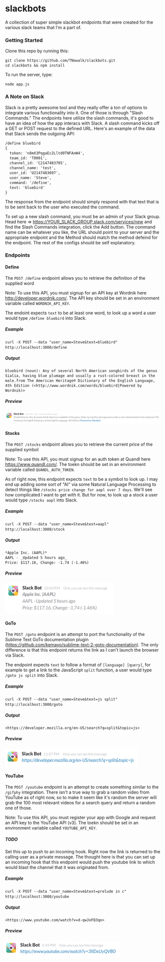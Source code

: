 # slackbots

A collection of super simple slackbot endpoints that were created for the various slack teams that I'm a part of.

### Getting Started
Clone this repo by running this:

```
git clone https://github.com/TNowalk/slackbots.git
cd slackbots && npm install
```

To run the server, type:

```
node app.js
```

### A Note on Slack
Slack is a pretty awesome tool and they really offer a ton of options to integrate various functionality into it.  One of those is through "Slash Commands."  The endpoints here utilize the slash commands, it's good to have an idea of how the app interacs with Slack.  A slash command kicks off a GET or POST request to the defined URL.  Here's an example of the data that Slack sends the outgoing API:

```
/define bluebird
{
  token: 'n8mX3PqgaEc2Lltd0TNFAnW4',
  team_id: 'T0001',
  channel_id: 'C2147483705',
  channel_name: 'test',
  user_id: 'U2147483697',
  user_name: 'Steve',
  command: '/define',
  text: 'bluebird'
}
```

The response from the endpoint should simply respond with that text that is to be sent back to the user who executed the command.

To set up a new slash command, you must be an admin of your Slack group.  Head here => https://YOUR_SLACK_GROUP.slack.com/services/new and find the Slash Commands integration, click the Add button.  The command name can be whatever you like, the URL should point to your server and the appropriate endpoint and the Method should match the method defeind for the endpoint.  The rest of the configs should be self explanatory.

### Endpoints

#### Define

The `POST /define` endpoint allows you to retrieve the definition of the supplied word

Note: To use this API, you must signup for an API key at Wordnik here http://developer.wordnik.com/.  The API key should be set in an environment variable called `WORDNIK_API_KEY`.

The endoint expects `text` to be at least one word, to look up a word a user would type `/define bluebird` into Slack.

##### Example
`curl -X POST --data "user_name=Steve&text=bluebird" http://localhost:3000/define`

##### Output
```
bluebird (noun): Any of several North American songbirds of the genus Sialia, having blue plumage and usually a rust-colored breast in the male.from The American Heritage® Dictionary of the English Language, 4th Edition (<http://www.wordnik.com/words/bluebird|Powered by Wordnik)>
```

##### Preview
![Define Preview](https://raw.githubusercontent.com/TNowalk/slackbots/master/assets/define-output.png "Define Preview")

#### Stocks

The `POST /stocks` endpoint allows you to retrieve the current price of the supplied symbol

Note: To use this API, you must signup for an auth token at Quandl here https://www.quandl.com/.  The toekn should be set in an environment variable called `QUANDL_AUTH_TOKEN`.

As of right now, this endpoint expects `text` to be a symbol to look up.  I may end up adding some sort of "AI" via some Natural Language Processing to detect things like `/stocks price change for aapl over 7 days`.  We'll see how complicated I want to get with it.  But for now, to look up a stock a user would type `/stocks aapl` into Slack.

##### Example
`curl -X POST --data "user_name=Steve&text=aapl" http://localhost:3000/stock`

##### Output
```
*Apple Inc. (AAPL)*
AAPL - _Updated 5 hours ago_
Price: $117.16, Change: -1.74 (-1.46%)
```

##### Preview
![Stocks Preview](https://raw.githubusercontent.com/TNowalk/slackbots/master/assets/stock-output.png "Stocks Preview")

#### GoTo

The `POST /goto` endpoint is an attempt to port the functionality of the Sublime Text GoTo documentation plugin (https://github.com/kemayo/sublime-text-2-goto-documentation).  The only difference is that this endpoint returns the link as I can't launch the browser via Slack.

The endpoint expects `text` to follow a format of `[language] [query]`, for example to get a link to the JavaScript `split` function, a user would type `/goto js split` into Slack.

##### Example
`curl -X POST --data "user_name=Steve&text=js split" http://localhost:3000/goto`

##### Output
```
<https://developer.mozilla.org/en-US/search?q=split&topic=js>
```

##### Preview
![GoTo Preview](https://raw.githubusercontent.com/TNowalk/slackbots/master/assets/goto-output.png "GoTo Preview")

#### YouTube

The `POST /youtube` endpoint is an attempt to create something similar to the `/gifphy` integration.  There isn't a true way to grab a random video from YouTube as of right now, so to make it seem like it's random the server will grab the 100 most relevant videos for a search query and return a random one of those.

Note: To use this API, you must register your app with Google and request an API key to the YouTube API (v3).  The toekn should be set in an environment variable called `YOUTUBE_API_KEY`.

##### TODO
Set this up to push to an incoming hook.  Right now the link is returned to the calling user as a private message.  The thought here is that you can set up an incoming hook that this endpoint would push the youtube link to which would blast the channel that it was originated from.

##### Example
`curl -X POST --data "user_name=Steve&text=prelude in c" http://localhost:3000/youtube`

##### Output
```
<https://www.youtube.com/watch?v=d-qwJoFQ3qo>
```

##### Preview
![GoTo Preview](https://raw.githubusercontent.com/TNowalk/slackbots/master/assets/youtube-output.png "GoTo Preview")
